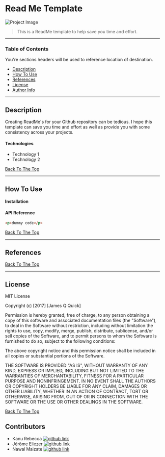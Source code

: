 # Read Me Template

![Project Image](project-image-url)

> This is a ReadMe template to help save you time and effort.

---

### Table of Contents

You're sections headers will be used to reference location of destination.

- [Description](#description)
- [How To Use](#how-to-use)
- [References](#references)
- [License](#license)
- [Author Info](#author-info)

---

## Description

Creating ReadMe's for your Github repository can be tedious. I hope this template can save you time and effort as well as provide you with some consistency across your projects.

#### Technologies

- Technology 1
- Technology 2

[Back To The Top](#read-me-template)

---

## How To Use

#### Installation

#### API Reference

```html
<p>dummy code</p>
```

[Back To The Top](#read-me-template)

---

## References

[Back To The Top](#read-me-template)

---

## License

MIT License

Copyright (c) [2017] [James Q Quick]

Permission is hereby granted, free of charge, to any person obtaining a copy
of this software and associated documentation files (the "Software"), to deal
in the Software without restriction, including without limitation the rights
to use, copy, modify, merge, publish, distribute, sublicense, and/or sell
copies of the Software, and to permit persons to whom the Software is
furnished to do so, subject to the following conditions:

The above copyright notice and this permission notice shall be included in all
copies or substantial portions of the Software.

THE SOFTWARE IS PROVIDED "AS IS", WITHOUT WARRANTY OF ANY KIND, EXPRESS OR
IMPLIED, INCLUDING BUT NOT LIMITED TO THE WARRANTIES OF MERCHANTABILITY,
FITNESS FOR A PARTICULAR PURPOSE AND NONINFRINGEMENT. IN NO EVENT SHALL THE
AUTHORS OR COPYRIGHT HOLDERS BE LIABLE FOR ANY CLAIM, DAMAGES OR OTHER
LIABILITY, WHETHER IN AN ACTION OF CONTRACT, TORT OR OTHERWISE, ARISING FROM,
OUT OF OR IN CONNECTION WITH THE SOFTWARE OR THE USE OR OTHER DEALINGS IN THE
SOFTWARE.

[Back To The Top](#read-me-template)

## Contributors

- <spam>Kanu Rebecca</spam> [<img alt="github link" src="https://img.shields.io/badge/GitHub-100000?style=for-the-badge&logo=github&logoColor=white"/>][githubrebecca]
- <spam>Jérôme Eliezer</spam> [<img alt="github link" src="https://img.shields.io/badge/GitHub-100000?style=for-the-badge&logo=github&logoColor=white"/>][githubnawal]
- <spam>Nawal Maizate</spam> [<img alt="github link" src="https://img.shields.io/badge/GitHub-100000?style=for-the-badge&logo=github&logoColor=white"/>][githubjérome]

<br />
<br />

[githubrebecca]: https://github.com/RebeccaRamalho
[githubnawal]: https://github.com/nawalpro
[githubjérome]: https://github.com/jeromeEliezer
